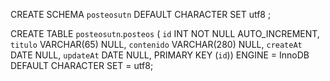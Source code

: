 CREATE SCHEMA `posteosutn` DEFAULT CHARACTER SET utf8 ;

CREATE TABLE `posteosutn`.`posteos` (
  `id` INT NOT NULL AUTO_INCREMENT,
  `titulo` VARCHAR(65) NULL,
  `contenido` VARCHAR(280) NULL,
  `createAt` DATE NULL,
  `updateAt` DATE NULL,
  PRIMARY KEY (`id`))
ENGINE = InnoDB
DEFAULT CHARACTER SET = utf8;